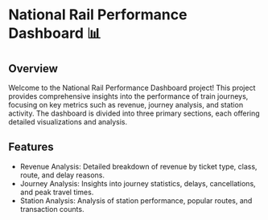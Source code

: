 # National Rail Performance Dashboard 📊
## Overview
Welcome to the National Rail Performance Dashboard project! This project provides comprehensive insights into the performance of train journeys, focusing on key metrics such as revenue, journey analysis, and station activity. The dashboard is divided into three primary sections, each offering detailed visualizations and analysis.

## Features
- Revenue Analysis: Detailed breakdown of revenue by ticket type, class, route, and delay reasons.
- Journey Analysis: Insights into journey statistics, delays, cancellations, and peak travel times.
- Station Analysis: Analysis of station performance, popular routes, and transaction counts.

